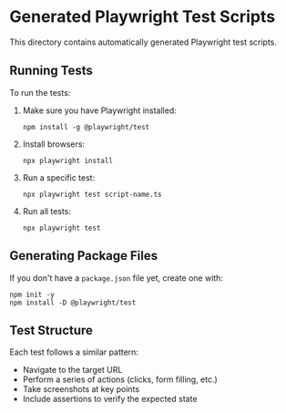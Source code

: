# Generated Playwright Test Scripts

This directory contains automatically generated Playwright test scripts.

## Running Tests

To run the tests:

1. Make sure you have Playwright installed:
   ```
   npm install -g @playwright/test
   ```

2. Install browsers:
   ```
   npx playwright install
   ```

3. Run a specific test:
   ```
   npx playwright test script-name.ts
   ```

4. Run all tests:
   ```
   npx playwright test
   ```

## Generating Package Files

If you don't have a `package.json` file yet, create one with:

```
npm init -y
npm install -D @playwright/test
```

## Test Structure

Each test follows a similar pattern:
- Navigate to the target URL
- Perform a series of actions (clicks, form filling, etc.)
- Take screenshots at key points
- Include assertions to verify the expected state
